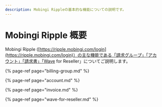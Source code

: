 ```yaml
---
description: Mobingi Rippleの基本的な機能についての説明です。
---
```


# Mobingi Ripple 概要

Mobingi Ripple \([https://ripple.mobingi.com/login](https://ripple.mobingi.com/login)）の主な機能である「請求グループ」「アカウント」「請求書」「Wave for Reseller」についてご説明します。

{% page-ref page="billing-group.md" %}

{% page-ref page="account.md" %}

{% page-ref page="invoice.md" %}

{% page-ref page="wave-for-reseller.md" %}

